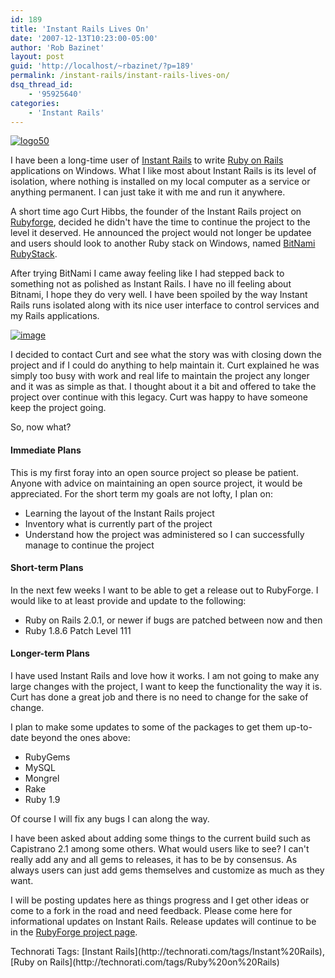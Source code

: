 ```yaml
---
id: 189
title: 'Instant Rails Lives On'
date: '2007-12-13T10:23:00-05:00'
author: 'Rob Bazinet'
layout: post
guid: 'http://localhost/~rbazinet/?p=189'
permalink: /instant-rails/instant-rails-lives-on/
dsq_thread_id:
    - '95925640'
categories:
    - 'Instant Rails'
---
```


[![logo50](http://rbazinet.files.wordpress.com/2007/12/logo50.png)](http://instantrails.rubyforge.org/wiki/wiki.pl)

I have been a long-time user of [Instant Rails](http://instantrails.rubyforge.org/wiki/wiki.pl) to write [Ruby on Rails](http://www.rubyonrails.org) applications on Windows. What I like most about Instant Rails is its level of isolation, where nothing is installed on my local computer as a service or anything permanent. I can just take it with me and run it anywhere.

A short time ago Curt Hibbs, the founder of the Instant Rails project on [Rubyforge](http://www.rubyforge.org), decided he didn't have the time to continue the project to the level it deserved. He announced the project would not longer be updatee and users should look to another Ruby stack on Windows, named [BitNami RubyStack](http://bitnami.org/stack/rubystack).

After trying BitNami I came away feeling like I had stepped back to something not as polished as Instant Rails. I have no ill feeling about Bitnami, I hope they do very well. I have been spoiled by the way Instant Rails runs isolated along with its nice user interface to control services and my Rails applications.

[![image](http://rbazinet.files.wordpress.com/2007/12/image-thumb.png)](http://rbazinet.files.wordpress.com/2007/12/image.png)

I decided to contact Curt and see what the story was with closing down the project and if I could do anything to help maintain it. Curt explained he was simply too busy with work and real life to maintain the project any longer and it was as simple as that. I thought about it a bit and offered to take the project over continue with this legacy. Curt was happy to have someone keep the project going.

So, now what?

#### **Immediate Plans**

This is my first foray into an open source project so please be patient. Anyone with advice on maintaining an open source project, it would be appreciated. For the short term my goals are not lofty, I plan on:

- Learning the layout of the Instant Rails project
- Inventory what is currently part of the project
- Understand how the project was administered so I can successfully manage to continue the project

#### **Short-term Plans**

In the next few weeks I want to be able to get a release out to RubyForge. I would like to at least provide and update to the following:

- Ruby on Rails 2.0.1, or newer if bugs are patched between now and then
- Ruby 1.8.6 Patch Level 111

#### **Longer-term Plans**

I have used Instant Rails and love how it works. I am not going to make any large changes with the project, I want to keep the functionality the way it is. Curt has done a great job and there is no need to change for the sake of change.

I plan to make some updates to some of the packages to get them up-to-date beyond the ones above:

- RubyGems
- MySQL
- Mongrel
- Rake
- Ruby 1.9

Of course I will fix any bugs I can along the way.

I have been asked about adding some things to the current build such as Capistrano 2.1 among some others. What would users like to see? I can't really add any and all gems to releases, it has to be by consensus. As always users can just add gems themselves and customize as much as they want.

I will be posting updates here as things progress and I get other ideas or come to a fork in the road and need feedback. Please come here for informational updates on Instant Rails. Release updates will continue to be in the [RubyForge project page](http://rubyforge.org/projects/instantrails/).

<div class="wlWriterSmartContent" style="display:inline;margin:0;padding:0;">Technorati Tags: [Instant Rails](http://technorati.com/tags/Instant%20Rails),[Ruby on Rails](http://technorati.com/tags/Ruby%20on%20Rails)</div>